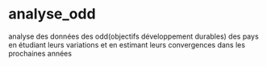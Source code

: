 # analyse_odd
analyse des données des odd(objectifs développement durables) des pays en étudiant leurs variations et en estimant leurs convergences dans les prochaines années
